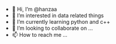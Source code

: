- 👋 Hi, I’m @hanzaa
- 👀 I’m interested in data related things
- 🌱 I’m currently learning python and c++
- 💞️ I’m looking to collaborate on ...
- 📫 How to reach me ...

<!---
hanzaa/hanzaa is a ✨ special ✨ repository because its `README.md` (this file) appears on your GitHub profile.
You can click the Preview link to take a look at your changes.
--->
